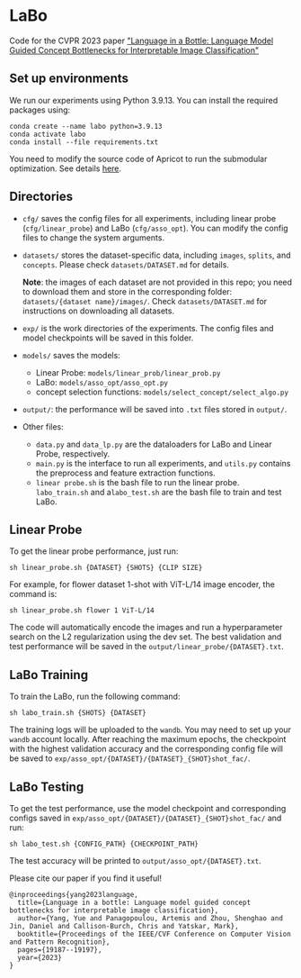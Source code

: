 # LaBo
Code for the CVPR 2023 paper ["Language in a Bottle: Language Model Guided Concept Bottlenecks for Interpretable Image Classification"](https://arxiv.org/abs/2211.11158)

## Set up environments
We run our experiments using Python 3.9.13. You can install the required packages using:

```
conda create --name labo python=3.9.13
conda activate labo
conda install --file requirements.txt
```
You need to modify the source code of Apricot to run the submodular optimization. See details [here](https://github.com/YueYANG1996/LaBo/issues/1).

## Directories
* `cfg/` saves the config files for all experiments, including linear probe (`cfg/linear_probe`) and LaBo (`cfg/asso_opt`). You can modify the config files to change the system arguments.
* `datasets/` stores the dataset-specific data, including `images`, `splits`, and `concepts`. Please check `datasets/DATASET.md` for details. 

	**Note**: the images of each dataset are not provided in this repo; you need to download them and store in the corresponding folder: `datasets/{dataset name}/images/`. Check `datasets/DATASET.md` for instructions on downloading all datasets.
	
* `exp/` is the work directories of the experiments. The config files and model checkpoints will be saved in this folder.
* `models/` saves the models:
	* Linear Probe: `models/linear_prob/linear_prob.py`
	* LaBo: `models/asso_opt/asso_opt.py`
	* concept selection functions: `models/select_concept/select_algo.py`
* `output/`: the performance will be saved into `.txt` files stored in `output/`.
* Other files: 
	* `data.py` and `data_lp.py` are the dataloaders for LaBo and Linear Probe, respectively.
	* `main.py` is the interface to run all experiments, and `utils.py` contains the preprocess and feature extraction functions.
	* `linear probe.sh` is the bash file to run the linear probe. `labo_train.sh` and a`labo_test.sh` are the bash file to train and test LaBo.

## Linear Probe
To get the linear probe performance, just run:

```
sh linear_probe.sh {DATASET} {SHOTS} {CLIP SIZE}
```
For example, for flower dataset 1-shot with ViT-L/14 image encoder, the command is:

```
sh linear_probe.sh flower 1 ViT-L/14
```

The code will automatically encode the images and run a hyperparameter search on the L2 regularization using the dev set. The best validation and test performance will be saved in the `output/linear_probe/{DATASET}.txt`.

## LaBo Training
To train the LaBo, run the following command:

```
sh labo_train.sh {SHOTS} {DATASET}
```
The training logs will be uploaded to the `wandb`. You may need to set up your `wandb` account locally. After reaching the maximum epochs, the checkpoint with the highest validation accuracy and the corresponding config file will be saved to `exp/asso_opt/{DATASET}/{DATASET}_{SHOT}shot_fac/`.

## LaBo Testing
To get the test performance, use the model checkpoint and corresponding configs saved in `exp/asso_opt/{DATASET}/{DATASET}_{SHOT}shot_fac/` and run:

```
sh labo_test.sh {CONFIG_PATH} {CHECKPOINT_PATH}
```
The test accuracy will be printed to `output/asso_opt/{DATASET}.txt`.

Please cite our paper if you find it useful!
```
@inproceedings{yang2023language,
  title={Language in a bottle: Language model guided concept bottlenecks for interpretable image classification},
  author={Yang, Yue and Panagopoulou, Artemis and Zhou, Shenghao and Jin, Daniel and Callison-Burch, Chris and Yatskar, Mark},
  booktitle={Proceedings of the IEEE/CVF Conference on Computer Vision and Pattern Recognition},
  pages={19187--19197},
  year={2023}
}
```
